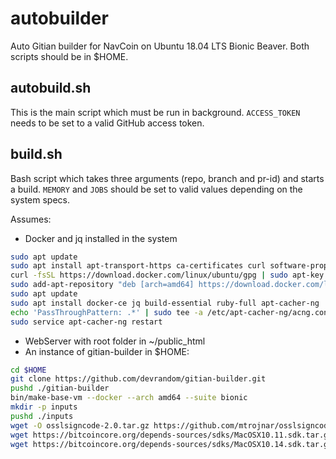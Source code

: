 # autobuilder
Auto Gitian builder for NavCoin on Ubuntu 18.04 LTS Bionic Beaver. Both scripts should be in $HOME.

## autobuild.sh
This is the main script which must be run in background. `ACCESS_TOKEN` needs to be set to a valid GitHub access token.

## build.sh
Bash script which takes three arguments (repo, branch and pr-id) and starts a build. `MEMORY` and `JOBS` should be set to valid values depending on the system specs.

Assumes:
- Docker and jq installed in the system
```bash
sudo apt update
sudo apt install apt-transport-https ca-certificates curl software-properties-common apt-cacher
curl -fsSL https://download.docker.com/linux/ubuntu/gpg | sudo apt-key add -
sudo add-apt-repository "deb [arch=amd64] https://download.docker.com/linux/ubuntu bionic stable"
sudo apt update
sudo apt install docker-ce jq build-essential ruby-full apt-cacher-ng
echo 'PassThroughPattern: .*' | sudo tee -a /etc/apt-cacher-ng/acng.conf
sudo service apt-cacher-ng restart
```
- WebServer with root folder in ~/public_html 
- An instance of gitian-builder in $HOME:
```bash
cd $HOME
git clone https://github.com/devrandom/gitian-builder.git
pushd ./gitian-builder
bin/make-base-vm --docker --arch amd64 --suite bionic
mkdir -p inputs
pushd ./inputs
wget -O osslsigncode-2.0.tar.gz https://github.com/mtrojnar/osslsigncode/archive/2.0.tar.gz
wget https://bitcoincore.org/depends-sources/sdks/MacOSX10.11.sdk.tar.gz
wget https://bitcoincore.org/depends-sources/sdks/MacOSX10.14.sdk.tar.gz
```
